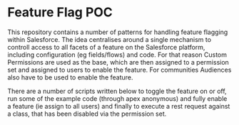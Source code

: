 # Feature Flag POC

This repository contains a number of patterns for handling feature flagging within Salesforce. The idea centralises around a single mechanism to controll access to all facets of a feature on the Salesforce platform, including configuration (eg fields/flows) and code. For that reason Custom Permissions are used as the base, which are then assigned to a permission set and assigned to users to enable the feature. For communities Audiences also have to be used to enable the feature.

There are a number of scripts written below to toggle the feature on or off, run some of the example code (through apex anonymous) and fully enable a feature (ie assign to all users) and finally to execute a rest request against a class, that has been disabled via the permission set.

